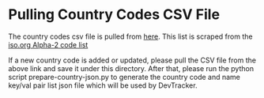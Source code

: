 # Pulling Country Codes CSV File

The country codes csv file is pulled from [here](https://codeforiati.org/country-codes/country_codes.csv). This list is scraped from the [iso.org Alpha-2 code list](https://www.iso.org/obp/ui/#iso:pub:PUB500001:en)

If a new country code is added or updated, please pull the CSV file from the above link and save it under this directory. After that, please run the python script prepare-country-json.py to generate the country code and name key/val pair list json file which will be used by DevTracker.